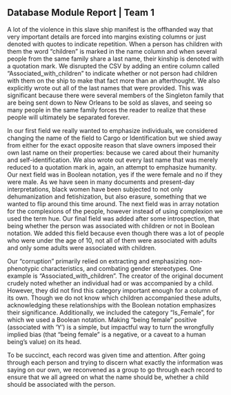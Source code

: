 ## Database Module Report | Team 1

A lot of the violence in this slave ship manifest is the offhanded way that very important details are forced into margins existing columns or just denoted with quotes to indicate repetition. When a person has children with them the word “children” is marked in the name column and when several people from the same family share a last name, their kinship is denoted with a quotation mark. We disrupted the CSV by adding an entire column called “Associated_with_children” to indicate whether or not person had children with them on the ship to make that fact more than an afterthought. We also explicitly wrote out all of the last names that were provided. This was significant because there were several members of the Singleton family that are being sent down to New Orleans to be sold as slaves, and seeing so many people in the same family forces the reader to realize that these people will ultimately be separated forever. 

In our first field we really wanted to emphasize individuals, we considered changing the name of the field to Cargo or Identification but we shied away from either for the exact opposite reason that slave owners imposed their own last name on their properties: because we cared about their humanity and self-identification. We also wrote out every last name that was merely reduced to a quotation mark in, again, an attempt to emphasize humanity. Our next field was in Boolean notation, yes if the were female and no if they were male. As we have seen in many documents and present-day interpretations, black women have been subjected to not only dehumanization and fetishization, but also erasure, something that we wanted to flip around this time around. The next field was in array notation for the complexions of the people, however instead of using complexion we used the term hue. Our final field was added after some introspection, that being whether the person was associated with children or not in Boolean notation. We added this field because even though there was a lot of people who were under the age of 10, not all of them were associated with adults and only some adults were associated with children.  

Our “corruption” primarily relied on extracting and emphasizing non-phenotypic characteristics, and combating gender stereotypes. One example is “Associated_with_children”. The creator of the original document crudely noted whether an individual had or was accompanied by a child. However, they did not find this category important enough for a column of its own. Though we do not know which children accompanied these adults, acknowledging these relationships with the Boolean notation emphasizes their significance. Additionally, we included the category “Is_Female”, for which we used a Boolean notation. Making “being female” positive (associated with ‘Y’) is a simple, but impactful way to turn the wrongfully implied bias (that “being female” is a negative, or a caveat to a human being’s value) on its head.

To be succinct, each record was given time and attention. After going through each person and trying to discern what exactly the information was saying on our own, we reconvened as a group to go through each record to ensure that we all agreed on what the name should be, whether a child should be associated with the person. 
